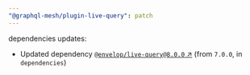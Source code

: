 ```yaml
---
"@graphql-mesh/plugin-live-query": patch
---
```

dependencies updates:
  - Updated dependency [`@envelop/live-query@8.0.0` ↗︎](https://www.npmjs.com/package/@envelop/live-query/v/8.0.0) (from `7.0.0`, in `dependencies`)
